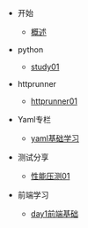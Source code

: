 - 开始

  - [概述](/README.md)
- python
  - [study01](/python/study01.md)
- httprunner
  - [httprunner01](/httprunner/httprunner01.md)
- Yaml专栏
  - [yaml基础学习](/Yaml专栏/yaml基础学习.md) 
- 测试分享
  - [性能压测01](/测试分享/性能压测01.md)
- 前端学习
  - [day1前端基础](/前端学习/day1前端基础.md) 